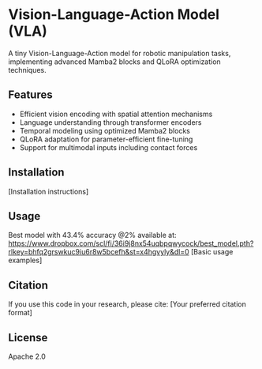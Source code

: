 # Vision-Language-Action Model (VLA)

A tiny Vision-Language-Action model for robotic manipulation tasks, implementing advanced Mamba2 blocks and QLoRA optimization techniques.

## Features
- Efficient vision encoding with spatial attention mechanisms
- Language understanding through transformer encoders
- Temporal modeling using optimized Mamba2 blocks
- QLoRA adaptation for parameter-efficient fine-tuning
- Support for multimodal inputs including contact forces

## Installation
[Installation instructions]

## Usage
Best model with 43.4% accuracy @2% available at: https://www.dropbox.com/scl/fi/36i9j8nx54uqbpqwycock/best_model.pth?rlkey=bhfq2grswkuc9iu6r8w5bcefh&st=x4hgvyly&dl=0
[Basic usage examples]

## Citation
If you use this code in your research, please cite:
[Your preferred citation format]

## License
Apache 2.0
